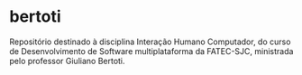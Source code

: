 # bertoti
Repositório destinado à disciplina Interação Humano Computador, do curso de Desenvolvimento de Software multiplataforma da FATEC-SJC, ministrada pelo professor Giuliano Bertoti.
